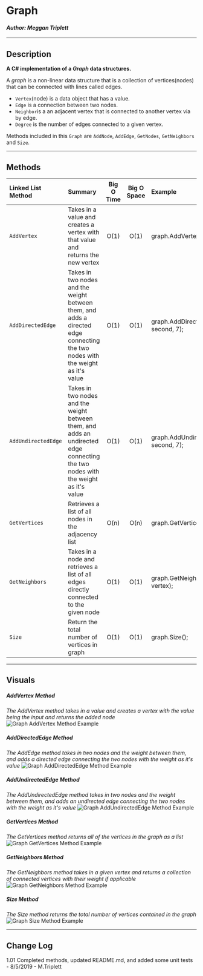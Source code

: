 # Graph
#### *Author: Meggan Triplett*

------------------------------

## Description

**A C# implementation of a *Graph* data structures.**

A *graph* is a non-linear data structure that is a collection of vertices(nodes) that can be connected with lines called edges.

- `Vertex`(node) is a data object that has a value.
- `Edge` is a connection between two nodes.
- `Neighbor`is a an adjacent vertex that is connected to another vertex via by edge.
- `Degree` is the number of edges connected to a given vertex.


Methods included in this `Graph` are `AddNode`, `AddEdge`, `GetNodes`, `GetNeighbors` and `Size`.

------------------------------

## Methods

| Linked List Method | Summary | Big O Time | Big O Space | Example | 
| :----------- | :----------- | :-------------: | :-------------: | :----------- |
| `AddVertex` | Takes in a value and creates a vertex with that value and returns the new vertex | O(1) | O(1) | graph.AddVertex(42); |
| `AddDirectedEdge` |Takes in two nodes and the weight between them, and adds a directed edge connecting the two nodes with the weight as it's value | O(1) | O(1) | graph.AddDirectedEdge(first, second, 7); |
| `AddUndirectedEdge` | Takes in two nodes and the weight between them, and adds an undirected edge connecting the two nodes with the weight as it's value | O(1) | O(1) | graph.AddUndirectedEdge(first, second, 7); |
| `GetVertices` | Retrieves a list of all nodes in the adjacency list  | O(n) | O(n) | graph.GetVertices(); |
| `GetNeighbors` | Takes in a node and retrieves a list of all edges directly connected to the given node | O(1) | O(1) | graph.GetNeighbors(Vertex`<T>` vertex); |
| `Size` | Return the total number of vertices in graph| O(1) | O(1) | graph.Size(); |

------------------------------

## Visuals

##### AddVertex Method
*The AddVertex method takes in a value and creates a vertex with the value being the input and returns the added node*
![Graph AddVertex Method Example]()

##### AddDirectedEdge Method
*The AddEdge method takes in two nodes and the weight between them, and adds a directed edge connecting the two nodes with the weight as it's value*
![Graph AddDirectedEdge Method Example]()

##### AddUndirectedEdge Method
*The AddUndirectedEdge method takes in two nodes and the weight between them, and adds an undirected edge connecting the two nodes with the weight as it's value*
![Graph AddUndirectedEdge Method Example]()

##### GetVertices Method
*The GetVertices method returns all of the vertices in the graph as a list*
![Graph GetVertices Method Example]()

##### GetNeighbors Method
*The GetNeighbors method takes in a given vertex and returns a collection of connected vertices with their weight if applicable*
![Graph GetNeighbors Method Example]()

##### Size Method
*The Size method returns the total number of vertices contained in the graph*
![Graph Size Method Example]()

------------------------------

## Change Log
1.01 Completed methods, updated README.md, and added some unit tests - 8/5/2019 - M.Triplett